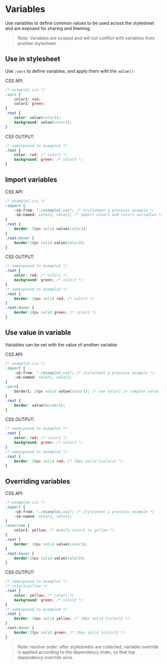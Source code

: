 # Variables

Use variables to define common values to be used across the stylesheet and are exposed for sharing and theming.

> Note: Variables are scoped and will not conflict with variables from another stylesheet.

## Use in stylesheet

Use `:vars` to define variables, and apply them with the `value()`:

CSS API:
```css
/* example1.css */
:vars {
    color1: red;
    color2: green;
}
.root {
    color: value(color1);
    background: value(color2);
}
```

CSS OUTPUT:
```css
/* namespaced to example1 */
.root {
    color: red; /* color1 */
    background: green; /* color2 */
}
```

## Import variables

CSS API:
```css
/* example2.css */
:import {
    -sb-from: "./example1.css"; /* stylesheet a previous example */
    -sb-named: color1, color2; /* import color1 and color2 variables */
}
.root {
    border: 10px solid value(color1);
}
.root:hover {
    border:10px solid value(color2);
}
```

CSS OUTPUT:
```css
/* namespaced to example1 */
.root {
    color: red; /* color1 */
    background: green; /* color2 */
}
/* namespaced to example2 */
.root {
    border: 10px solid red; /* color1 */
}
.root:hover {
    border:10px solid green; /* color2 */
}
```

## Use value in variable

Variables can be set with the value of another variable:

CSS API:
```css
/* example3.css */
:import {
    -sb-from: "./example1.css"; /* stylesheet a previous example */
    -sb-named: color1, color2;
}
:vars{
    border1: 10px solid value(color1); /* use color1 in complex value */
}
.root {
    border: value(border1);
}
```

CSS OUTPUT:
```css
/* namespaced to example1 */
.root {
    color: red; /* color1 */
    background: green; /* color2 */
}
/* namespaced to example3 */
.root {
    border: 10px solid red; /* 10px solid {color1} */
}
```

##  Overriding variables

CSS API:
```css
/* example4.css */
:import {
    -sb-from: "./example1.css"; /* stylesheet a previous example */
    -sb-named: color1, color2;
}
:override {
    color1: yellow; /* modify color1 to yellow */
}
.root {
    border: 10px solid value(color1);
}
.root:hover {
    border:10px solid value(color2);
}
```

CSS OUTPUT:
```css
/* namespaced to example1 */
/* color1=yellow */
.root {
    color: yellow; /* color1 */
    background: green; /* color2 */
}
/* namespaced to example4 */
.root {
    border: 10px solid yellow; /* 10px solid {color1} */
}
.root:hover {
    border:10px solid green; /* 10px solid {color2} */
}
```

> Note: resolve order: after stylesheets are collected, variable override is applied according to the dependency order, so that top dependency override wins.
